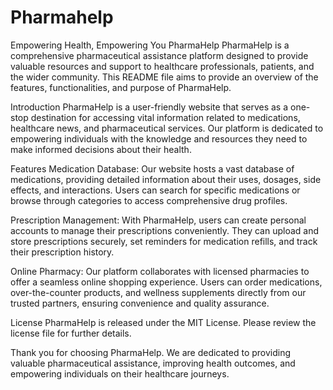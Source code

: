 # Pharmahelp
Empowering Health, Empowering You
PharmaHelp
PharmaHelp is a comprehensive pharmaceutical assistance platform designed to provide valuable resources and support to healthcare professionals, patients, and the wider community. This README file aims to provide an overview of the features, functionalities, and purpose of PharmaHelp.

Introduction
PharmaHelp is a user-friendly website that serves as a one-stop destination for accessing vital information related to medications, healthcare news, and pharmaceutical services. Our platform is dedicated to empowering individuals with the knowledge and resources they need to make informed decisions about their health.

Features
Medication Database: Our website hosts a vast database of medications, providing detailed information about their uses, dosages, side effects, and interactions. Users can search for specific medications or browse through categories to access comprehensive drug profiles.


Prescription Management: With PharmaHelp, users can create personal accounts to manage their prescriptions conveniently. They can upload and store prescriptions securely, set reminders for medication refills, and track their prescription history.

Online Pharmacy: Our platform collaborates with licensed pharmacies to offer a seamless online shopping experience. Users can order medications, over-the-counter products, and wellness supplements directly from our trusted partners, ensuring convenience and quality assurance.

License
PharmaHelp is released under the MIT License. Please review the license file for further details.

Thank you for choosing PharmaHelp. We are dedicated to providing valuable pharmaceutical assistance, improving health outcomes, and empowering individuals on their healthcare journeys.
